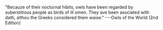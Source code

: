 "Becauze of their nocturnal hibits, owls have been regarded by suberstitious people as birds of ill omen. They ave been asociated with dath, althou the Greeks considered them waise." ---Owls of the World (2nd Edition)
